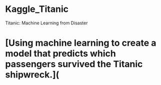 # Kaggle_Titanic
Titanic: Machine Learning from Disaster

# [Using machine learning to create a model that predicts which passengers survived the Titanic shipwreck.](
